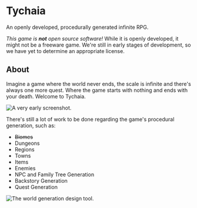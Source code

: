 Tychaia
=======

An openly developed, procedurally generated infinite RPG.

*This game is __not__ open source software!*  While it is openly developed, it might not be a freeware game.  We're still in early stages of development, so we have yet to determine an appropriate license.

About
--------

Imagine a game where the world never ends, the scale is infinite and there's always one more quest.  Where the game starts with nothing and ends with your death.  Welcome to Tychaia.

![A very early screenshot.](http://i.imgur.com/BeXfI.png)

There's still a lot of work to be done regarding the game's procedural generation, such as:
  * ~~Biomes~~
  * Dungeons
  * Regions
  * Towns
  * Items
  * Enemies
  * NPC and Family Tree Generation
  * Backstory Generation
  * Quest Generation

![The world generation design tool.](http://i.imgur.com/kyd5A.png)